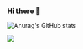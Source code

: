### Hi there 👋

![Anurag's GitHub stats](https://github-readme-stats.vercel.app/api?username=ninamohnke&count_private=true&show_icons=true&theme=tokyonight)<br/>

![](https://github-readme-streak-stats.herokuapp.com/?user=ninamohnke&theme=tokyonight&hide_border=false)<br/>


<!--
![](https://github-readme-stats.vercel.app/api/top-langs/?username=ninamohnke&theme=tokyonight&hide_border=false&include_all_commits=true&count_private=true)
**NinaMohnke/NinaMohnke** is a ✨ _special_ ✨ repository because its `README.md` (this file) appears on your GitHub profile.

Here are some ideas to get you started:

- 🔭 I’m currently working on ...
- 🌱 I’m currently learning ...
- 👯 I’m looking to collaborate on ...
- 🤔 I’m looking for help with ...
- 💬 Ask me about ...
- 📫 How to reach me: ...
- 😄 Pronouns: ...
- ⚡ Fun fact: ...
-->
